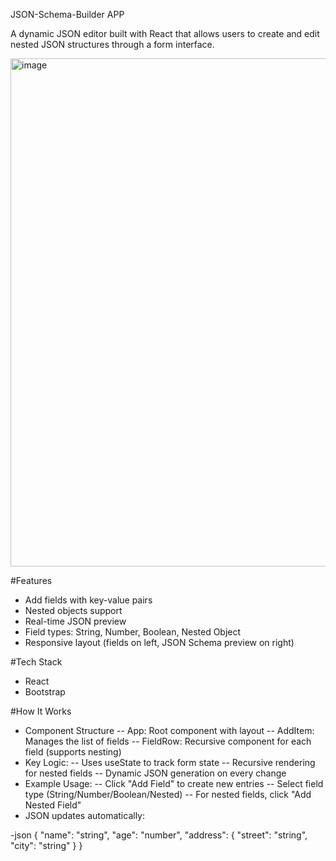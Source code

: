 JSON-Schema-Builder APP

A dynamic JSON editor built with React that allows users to create and edit nested JSON structures through a form interface.

<img width="1920" height="813" alt="image" src="https://github.com/user-attachments/assets/b5be6286-e36d-418b-854a-863cc74a6b32" />

#Features
- Add fields with key-value pairs
- Nested objects support
- Real-time JSON preview
- Field types: String, Number, Boolean, Nested Object
- Responsive layout (fields on left, JSON Schema preview on right)

#Tech Stack
- React 
- Bootstrap

#How It Works
- Component Structure
-- App: Root component with layout
-- AddItem: Manages the list of fields
-- FieldRow: Recursive component for each field (supports nesting)
- Key Logic:
-- Uses useState to track form state
-- Recursive rendering for nested fields
-- Dynamic JSON generation on every change
- Example Usage:
-- Click "Add Field" to create new entries
-- Select field type (String/Number/Boolean/Nested)
-- For nested fields, click "Add Nested Field"
- JSON updates automatically:

-json
{
  "name": "string",
  "age": "number",
  "address": {
    "street": "string",
    "city": "string"
  }
}
